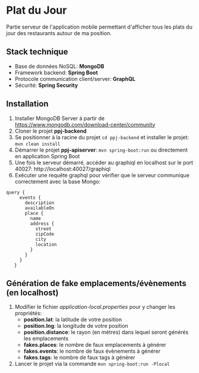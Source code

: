 # Plat du Jour

Partie serveur de l'application mobile permettant d'afficher tous les plats du jour des restaurants autour de ma position.
 

## Stack technique

- Base de données NoSQL: **MongoDB**
- Framework backend: **Spring Boot**
- Protocole communication client/server: **GraphQL**
- Sécurité: **Spring Security**


## Installation
1. Installer MongoDB Server à partir de https://www.mongodb.com/download-center/community
2. Cloner le projet **ppj-backend**
3. Se positionner à la racine du projet `cd ppj-backend` et installer le projet: `mvn clean install`
4. Démarrer le projet **ppj-apiserver**: `mvn spring-boot:run` ou directement en application Spring Boot
5. Une fois le serveur démarré, accéder au graphiql en localhost sur le port 40027: http://localhost:40027/graphiql
6. Exécuter une requête graphql pour vérifier que le serveur communique correctement avec la base Mongo:
 
 ```
query {
      events {
        description
        availableOn
        place {
          name
          address {
            street
            zipCode
            city
            location
          }
        }
      }
    }
```

  
## Génération de fake emplacements/évènements (en localhost)

1. Modifier le fichier *application-local.properties* pour y changer les propriétés:
	- **position.lat**: la latitude de votre position
	- **position.lng**: la longitude de votre position
	- **position.distance**: le rayon (en mètres) dans lequel seront générés les emplacements
	- **fakes.places**: le nombre de faux emplacements à générer
	- **fakes.events**: le nombre de faux évènements à générer
	- **fakes.tags**: le nombre de faux tags à générer
2. Lancer le projet via la commande `mvn spring-boot:run -Plocal`

